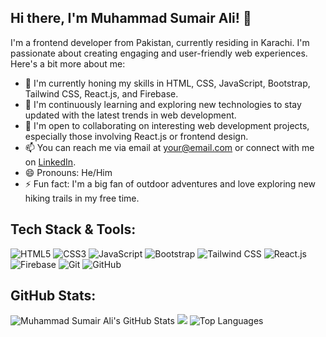 ## Hi there, I'm Muhammad Sumair Ali! 👋

I'm a frontend developer from Pakistan, currently residing in Karachi. I'm passionate about creating engaging and user-friendly web experiences. Here's a bit more about me:

- 🔭 I'm currently honing my skills in HTML, CSS, JavaScript, Bootstrap, Tailwind CSS, React.js, and Firebase.
- 🌱 I'm continuously learning and exploring new technologies to stay updated with the latest trends in web development.
- 💼 I'm open to collaborating on interesting web development projects, especially those involving React.js or frontend design.
- 📫 You can reach me via email at [your@email.com](mailto:Muhammadsumair224@gmail.com) or connect with me on [LinkedIn](https://www.linkedin.com/in/your-linkedin-profile).
- 😄 Pronouns: He/Him
- ⚡ Fun fact: I'm a big fan of outdoor adventures and love exploring new hiking trails in my free time.

## Tech Stack & Tools:

![HTML5](https://img.shields.io/badge/-HTML5-E34F26?style=flat&logo=html5&logoColor=white)
![CSS3](https://img.shields.io/badge/-CSS3-1572B6?style=flat&logo=css3)
![JavaScript](https://img.shields.io/badge/-JavaScript-F7DF1E?style=flat&logo=javascript&logoColor=black)
![Bootstrap](https://img.shields.io/badge/-Bootstrap-7952B3?style=flat&logo=bootstrap&logoColor=white)
![Tailwind CSS](https://img.shields.io/badge/-Tailwind_CSS-38B2AC?style=flat&logo=tailwind-css&logoColor=white)
![React.js](https://img.shields.io/badge/-React.js-61DAFB?style=flat&logo=react&logoColor=black)
![Firebase](https://img.shields.io/badge/-Firebase-FFCA28?style=flat&logo=firebase&logoColor=black)
![Git](https://img.shields.io/badge/-Git-F05032?style=flat&logo=git&logoColor=white)
![GitHub](https://img.shields.io/badge/-GitHub-181717?style=flat&logo=github)

## GitHub Stats:

![Muhammad Sumair Ali's GitHub Stats](https://github-readme-stats.vercel.app/api?username=Muhammad-Sumair-Ali&show_icons=true&theme=dark)
![](https://komarev.com/ghpvc/?username=Muhammad-Sumair-Ali&color=blue)
![Top Languages](https://github-readme-stats.vercel.app/api/top-langs/?username=Muhammad-Sumair-Ali&layout=compact&theme=dark)
